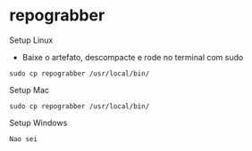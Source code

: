 # repograbber

Setup Linux
- Baixe o artefato, descompacte e rode no terminal com sudo
```
sudo cp repograbber /usr/local/bin/
```

Setup Mac
```
sudo cp repograbber /usr/local/bin/
```

Setup Windows
```
Nao sei
```